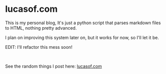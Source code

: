 # lucasof.com

This is my personal blog, It's just a python script that parses markdown files to HTML, nothing pretty advanced.

I plan on improving this system later on, but it works for now, so I'll let it be.

EDIT: I'll refactor this mess soon!

<br>

See the random things I post here: <a href="https://lucasof.com" target="_blank">lucasof.com</a>
